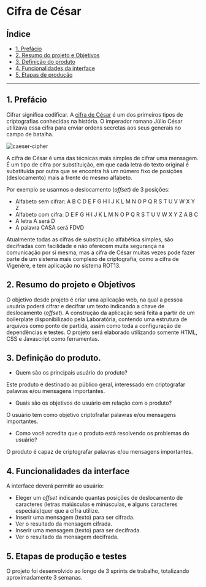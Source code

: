 # Cifra de César

## Índice

* [1. Prefácio](#1-prefácio)
* [2. Resumo do projeto e Objetivos](#2-resumo-do-projeto)
* [3. Definição do produto](#3-definição-do-produto)
* [4. Funcionalidades da interface](#4-funcionalidade-da-interface)
* [5. Etapas de produção](#5-etapas-de-produção)

***

## 1. Prefácio

Cifrar significa codificar. A [cifra de César](https://pt.wikipedia.org/wiki/Cifra_de_C%C3%A9sar)
é um dos primeiros tipos de criptografias conhecidas na história.
O imperador romano Júlio César utilizava essa cifra para enviar
ordens secretas aos seus generais no campo de batalha.

![caeser-cipher](https://user-images.githubusercontent.com/11894994/60990999-07ffdb00-a320-11e9-87d0-b7c291bc4cd1.png)

A cifra de César é uma das técnicas mais simples de cifrar uma mensagem. É um
tipo de cifra por substituição, em que cada letra do texto original é
substituida por outra que se encontra há um número fixo de posições
(deslocamento) mais a frente do mesmo alfabeto.

Por exemplo se usarmos o deslocamento (_offset_) de 3 posições:

* Alfabeto sem cifrar: A B C D E F G H I J K L M N O P Q R S T U V W X Y Z
* Alfabeto com cifra:  D E F G H I J K L M N O P Q R S T U V W X Y Z A B C
* A letra A será D
* A palavra CASA será FDVD

Atualmente todas as cifras de substituição alfabética simples, são decifradas
com facilidade e não oferecem muita segurança na comunicação por si mesma,
mas a cifra de César muitas vezes pode fazer parte de um sistema
mais complexo de criptografia, como
a cifra de Vigenère, e tem aplicação no sistema ROT13.


## 2. Resumo do projeto e Objetivos

O objetivo desde projeto é criar uma aplicação web, na qual a pessoa usuária
poderá cifrar e decifrar um texto indicando a chave de deslocamento (_offset_).
A construção da aplicação será feita a partir de um boilerplate disponibilizado
pela Laboratória, contendo uma estrutura de arquivos como ponto de partida, assim
como toda a configuração de dependências e testes. O projeto será elaborado 
utilizando somente HTML, CSS e Javascript como ferramentas.


## 3. Definição do produto.

* Quem são os principais usuário do produto?

Este produto é destinado ao público geral, interessado em criptografar palavras e/ou mensagens importantes.

* Quais são os objetivos do usuário em relação com o produto?

O usuário tem como objetivo criptofrafar palavras e/ou mensagens importantes.

* Como você acredita que o produto está resolvendo os problemas do usuário?

O produto é capaz de criptografar palavras e/ou mensagens importantes.


## 4. Funcionalidades da interface

A interface deverá permitir ao usuário:

* Eleger um _offset_ indicando quantas posições de deslocamento de caracteres
(letras maiúsculas e minúsculas, e alguns caracteres especiais)quer que a 
cifra utilize.
* Inserir uma mensagem (texto) para ser cifrada.
* Ver o resultado da mensagem cifrada.
* Inserir uma mensagem (texto) para ser decifrada.
* Ver o resultado da mensagem decifrada.


## 5.  Etapas de produção e testes

O projeto foi desenvolvido ao longo de 3 sprints de trabalho, totalizando 
aproximadamente 3 semanas. 





